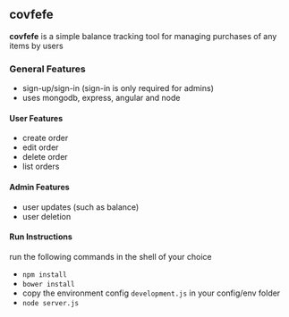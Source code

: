 ## covfefe
**covfefe** is a simple balance tracking tool for managing purchases of any items by users

### General Features
* sign-up/sign-in (sign-in is only required for admins)
* uses mongodb, express, angular and node

#### User Features
* create order
* edit order
* delete order
* list orders

#### Admin Features
* user updates (such as balance)
* user deletion

#### Run Instructions
run the following commands in the shell of your choice

* `npm install`
* `bower install`
* copy the environment config `development.js` in your config/env folder
* `node server.js`